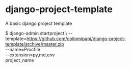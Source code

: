 # django-project-template
A basic django project template 

$ django-admin startproject \ 
  --template=https://github.com/colinmipapi/django-project-template/archive/master.zip \
  --name=Procfile \
  --extension=py,md,env \
  project_name
